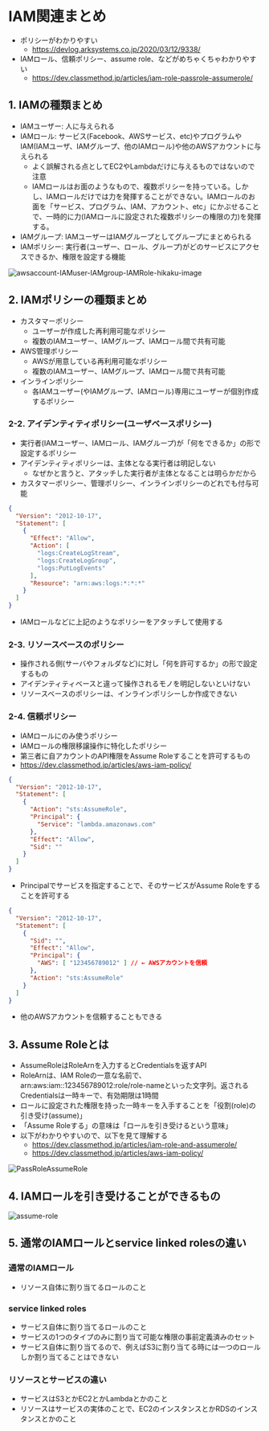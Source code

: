 # IAM関連まとめ
- ポリシーがわかりやすい
  - https://devlog.arksystems.co.jp/2020/03/12/9338/
- IAMロール、信頼ポリシー、assume role、などがめちゃくちゃわかりやすい
  - https://dev.classmethod.jp/articles/iam-role-passrole-assumerole/

## 1. IAMの種類まとめ
- IAMユーザー: 人に与えられる
- IAMロール: サービス(Facebook、AWSサービス、etc)やプログラムやIAM(IAMユーザ、IAMグループ、他のIAMロール)や他のAWSアカウントに与えられる
  - よく誤解される点としてEC2やLambdaだけに与えるものではないので注意
  - IAMロールはお面のようなもので、複数ポリシーを持っている。しかし、IAMロールだけでは力を発揮することができない。IAMロールのお面を「サービス、プログラム、IAM、アカウント、etc」にかぶせることで、一時的に力(IAMロールに設定された複数ポリシーの権限の力)を発揮する。
- IAMグループ: IAMユーザーはIAMグループとしてグループにまとめられる
- IAMポリシー: 実行者(ユーザー、ロール、グループ)がどのサービスにアクセスできるか、権限を設定する機能

![awsaccount-IAMuser-IAMgroup-IAMRole-hikaku-image](https://user-images.githubusercontent.com/53253817/102968752-ce348b80-4537-11eb-9630-543d454c426e.png)

## 2. IAMポリシーの種類まとめ
- カスタマーポリシー
  - ユーザーが作成した再利用可能なポリシー
  - 複数のIAMユーザー、IAMグループ、IAMロール間で共有可能
- AWS管理ポリシー
  - AWSが用意している再利用可能なポリシー
  - 複数のIAMユーザー、IAMグループ、IAMロール間で共有可能
- インラインポリシー
  - 各IAMユーザー(やIAMグループ、IAMロール)専用にユーザーが個別作成するポリシー
### 2-2. アイデンティティポリシー(ユーザベースポリシー)
- 実行者(IAMユーザー、IAMロール、IAMグループ)が「何をできるか」の形で設定するポリシー
- アイデンティティポリシーは、主体となる実行者は明記しない
  - なぜかと言うと、アタッチした実行者が主体となることは明らかだから
- カスタマーポリシー、管理ポリシー、インラインポリシーのどれでも付与可能

```json
{
  "Version": "2012-10-17",
  "Statement": [
    {
      "Effect": "Allow",
      "Action": [
        "logs:CreateLogStream",
        "logs:CreateLogGroup",
        "logs:PutLogEvents"
      ],
      "Resource": "arn:aws:logs:*:*:*"
    }
  ]
}
```

- IAMロールなどに上記のようなポリシーをアタッチして使用する

### 2-3. リソースベースのポリシー
- 操作される側(サーバやフォルダなど)に対し「何を許可するか」の形で設定するもの
- アイデンティティベースと違って操作されるモノを明記しないといけない
- リソースベースのポリシーは、インラインポリシーしか作成できない
### 2-4. 信頼ポリシー
- IAMロールにのみ使うポリシー
- IAMロールの権限移譲操作に特化したポリシー
- 第三者に自アカウントのAPI権限をAssume Roleすることを許可するもの
- https://dev.classmethod.jp/articles/aws-iam-policy/

```json
{
  "Version": "2012-10-17",
  "Statement": [
    {
      "Action": "sts:AssumeRole",
      "Principal": {
        "Service": "lambda.amazonaws.com"
      },
      "Effect": "Allow",
      "Sid": ""
    }
  ]
}
```

- Principalでサービスを指定することで、そのサービスがAssume Roleをすることを許可する

```json
{
  "Version": "2012-10-17",
  "Statement": [
    {
      "Sid": "",
      "Effect": "Allow",
      "Principal": {
        "AWS": [ "123456789012" ] // ← AWSアカウントを信頼
      },
      "Action": "sts:AssumeRole"
    }
  ]
}
```

- 他のAWSアカウントを信頼することもできる

## 3. Assume Roleとは
- AssumeRoleはRoleArnを入力するとCredentialsを返すAPI
- RoleArnは、IAM Roleの一意な名前で、arn:aws:iam::123456789012:role/role-nameといった文字列。返されるCredentialsは一時キーで、有効期限は1時間
- ロールに設定された権限を持った一時キーを入手することを「役割(role)の引き受け(assume)」
- 「Assume Roleする」の意味は「ロールを引き受けるという意味」
- 以下がわかりやすいので、以下を見て理解する
  - https://dev.classmethod.jp/articles/iam-role-and-assumerole/
  - https://dev.classmethod.jp/articles/aws-iam-policy/

![PassRoleAssumeRole](https://user-images.githubusercontent.com/53253817/102969997-0ccb4580-453a-11eb-9890-ec34de4a7b6a.jpeg)

## 4. IAMロールを引き受けることができるもの

![assume-role](https://user-images.githubusercontent.com/53253817/103433738-117ab280-4c3a-11eb-8efd-d6fc301fc3ac.png)

## 5. 通常のIAMロールとservice linked rolesの違い
### 通常のIAMロール
- リソース自体に割り当てるロールのこと

### service linked roles
- サービス自体に割り当てるロールのこと
- サービスの1つのタイプのみに割り当て可能な権限の事前定義済みのセット
- サービス自体に割り当てるので、例えばS3に割り当てる時には一つのロールしか割り当てることはできない

### リソースとサービスの違い
- サービスはS3とかEC2とかLambdaとかのこと
- リソースはサービスの実体のことで、EC2のインスタンスとかRDSのインスタンスとかのこと
